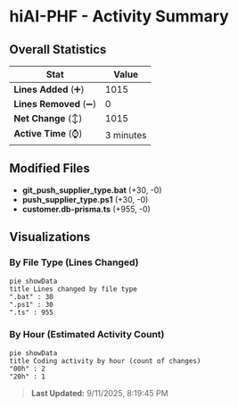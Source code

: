 # hiAI-PHF - Activity Summary 

## Overall Statistics

| Stat                   | Value                                                             |
| ---------------------- | ----------------------------------------------------------------- |
| **Lines Added** (➕)   | 1015                                          |
| **Lines Removed** (➖) | 0                                        |
| **Net Change** (↕)    | 1015                |
| **Active Time** (⌚)   | 3 minutes |


## Modified Files
- **git_push_supplier_type.bat** (+30, -0)
- **push_supplier_type.ps1** (+30, -0)
- **customer.db-prisma.ts** (+955, -0)

## Visualizations

### By File Type (Lines Changed)

```mermaid
pie showData
title Lines changed by file type
".bat" : 30
".ps1" : 30
".ts" : 955
```

### By Hour (Estimated Activity Count)

```mermaid
pie showData
title Coding activity by hour (count of changes)
"00h" : 2
"20h" : 1
```


> **Last Updated:** 9/11/2025, 8:19:45 PM